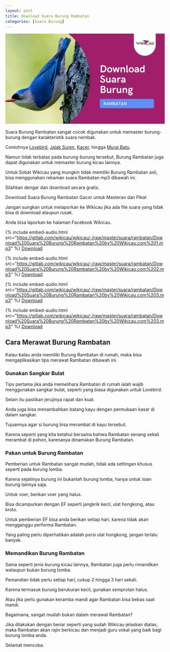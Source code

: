 ```yaml
---
layout: post
title: Download Suara Burung Rambatan
categories: [Suara Burung]
---
```


![Download Suara Burung Rambatan](/images/suara-burung-rambatan.webp)

Suara Burung Rambatan sangat cocok digunakan untuk memaster burung-burung dengan karakteristik suara nembak.

Contohnya [Lovebird](https://wikicau.com/suara-lovebird/), [Jalak Suren](https://wikicau.com/?s=jalak+suren), [Kacer](https://wikicau.com/?s=kacer), hingga [Murai Batu](https://wikicau.com/?s=murai+batu).

Namun tidak terbatas pada burung-burung tersebut, Burung Rambatan juga dapat digunakan untuk memaster burung kicau lainnya.

Untuk Sobat Wikicau yang mungkin tidak memiliki Burung Rambatan asli, bisa menggunakan rekaman suara Rambatan mp3 dibawah ini.

Silahkan dengar dan download secara gratis.

Download Suara Burung Rambatan Gacor untuk Masteran dan Pikat

Jangan sungkan untuk melaporkan ke Wikicau jika ada file suara yang tidak bisa di download ataupun rusak.

Anda bisa laporkan ke halaman Facebook Wikicau.

{% include embed-audio.html src="https://gitlab.com/wikicau/wikicau/-/raw/master/suara/rambatan/Download%20Suara%20Burung%20Rambatan%20by%20Wikicau.com%201.mp3" %}
[Download](https://bit.ly/2IwaLrh)

{% include embed-audio.html src="https://gitlab.com/wikicau/wikicau/-/raw/master/suara/rambatan/Download%20Suara%20Burung%20Rambatan%20by%20Wikicau.com%202.mp3" %}
[Download](https://bit.ly/31KibyO)

{% include embed-audio.html src="https://gitlab.com/wikicau/wikicau/-/raw/master/suara/rambatan/Download%20Suara%20Burung%20Rambatan%20by%20Wikicau.com%203.mp3" %}
[Download](https://bit.ly/2Ivp67j)

{% include embed-audio.html src="https://gitlab.com/wikicau/wikicau/-/raw/master/suara/rambatan/Download%20Suara%20Burung%20Rambatan%20by%20Wikicau.com%203.mp3" %}
[Download](https://bit.ly/2Y4G4yH)

## Cara Merawat Burung Rambatan

Kalau-kalau anda memiliki Burung Rambatan di rumah, maka bisa mengaplikasikan tips merawat Rambatan dibawah ini.

### Gunakan Sangkar Bulat

Tips pertama jika anda memelihara Rambatan di rumah ialah wajib menggunakan sangkar bulat, seperti yang biasa digunakan untuk Lovebird.

Selain itu pastikan jerujinya rapat dan kuat.

Anda juga bisa menambahkan batang kayu dengan permukaan kasar di dalam sangkar.

Tujuannya agar si burung bisa merambat di kayu tersebut.

Karena seperti yang kita ketahui bersama bahwa Rambatan senang sekali merambat di pohon, karenanya dinamakan Burung Rambatan.

### Pakan untuk Burung Rambatan

Pemberian untuk Rambatan sangat mudah, tidak ada settingan khusus seperti pada burung lomba.

Karena sejatinya burung ini bukanlah burung lomba, hanya untuk isian burung lainnya saja.

Untuk voer, berikan voer yang halus.

Bisa dicampurkan dengan EF seperti jangkrik kecil, ulat hongkong, atau kroto.

Untuk pemberian EF bisa anda berikan setiap hari, karena tidak akan mengganggu performa Rambatan.

Yang paling perlu diperhatikan adalah porsi ulat hongkong, jangan terlalu banyak.

### Memandikan Burung Rambatan

Sama seperti jenis burung kicau lainnya, Rambatan juga perlu rimandikan walaupun bukan burung lomba.

Pemandian tidak perlu setiap hari, cukup 2 hingga 3 hari sekali.

Karena termasuk burung berukuran kecil, gunakan semprotan halus.

Atau jika perlu gunakan keramba mandi agar Rambatan bisa bebas saat mandi.

Bagaimana, sangat mudah bukan dalam merawat Rambatan?

Jika dilakukan dengan benar seperti yang sudah Wikicau jelaskan diatas, maka Rambatan akan rajin berkicau dan menjadi guru vokal yang baik bagi burung lomba anda.

Selamat mencoba.